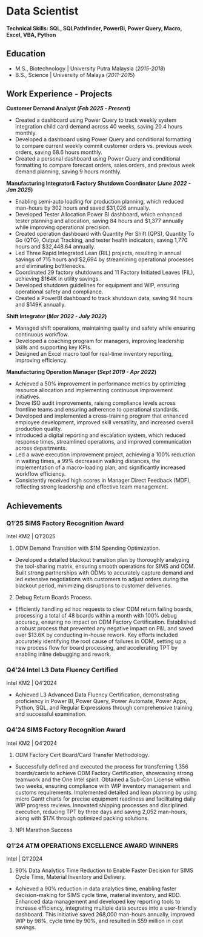 # Data Scientist

#### Technical Skills: SQL, SQLPathfinder, PowerBi, Power Query, Macro, Excel, VBA, Python

## Education						       		
- M.S., Biotechnology	| University Putra Malaysia (_2015-2018_)	 			        		
- B.S., Science | University of Malaya (_2011-2015_)

## Work Experience - Projects
**Customer Demand Analyst (_Feb 2025 - Present_)**
- Created a dashboard using Power Query to track weekly system integration child card demand across 40 weeks, saving 20.4 hours monthly.
- Developed a dashboard using Power Query and conditional formatting to compare current weekly commit customer orders vs. previous week orders, saving 68.6 hours monthly.
- Created a personal dashboard using Power Query and conditional formatting to compare forecast orders, sales orders, and previous week demand planning, saving 9 hours monthly.

**Manufacturing Integrator& Factory Shutdown Coordinator (_June 2022 - Jan 2025_)**
- Enabling semi-auto loading for production planning, which reduced man-hours by 302 hours and saved $31,026 annually.
- Developed Tester Allocation Power BI dashboard, which enhanced tester planning and allocation, saving 84 hours and $1,377 annually while improving operational precision.
- Created operation dashboard with Quantity Per Shift (QPS), Quantity To Go (QTG), Output Tracking, and tester health indicators, saving 1,770 hours and $32,448.64 annually.
- Led Three Rapid Integrated Lean (RIL) projects, resulting in annual savings of 715 hours and $2,694 by streamlining operational processes and eliminating bottlenecks.
- Coordinated 29 factory shutdowns and 11 Factory Initiated Leaves (FIL), achieving $184K in utility savings.
- Developed shutdown guidelines for equipment and WIP, ensuring operational safety and compliance.
- Created a PowerBI dashboard to track shutdown data, saving 94 hours and $149K annually.

**Shift Integrator (_Mar 2022 - July 2022_)**
- Managed shift operations, maintaining quality and safety while ensuring continuous workflow.
- Developed a coaching program for managers, improving leadership skills and supporting key KPIs.
- Designed an Excel macro tool for real-time inventory reporting, improving efficiency.

**Manufacturing Operation Manager (_Sept 2019 - Apr 2022_)**
- Achieved a 50% improvement in performance metrics by optimizing resource allocation and implementing continuous improvement initiatives.
- Drove ISO audit improvements, raising compliance levels across frontline teams and ensuring adherence to operational standards.
- Developed and implemented a cross-training program that enhanced employee development, improved skill versatility, and increased overall production quality.
- Introduced a digital reporting and escalation system, which reduced response times, streamlined operations, and improved communication across departments.
- Led a wave execution improvement project, achieving a 100% reduction in waiting times, a 99% decreasein walking distances, the implementation of a macro-loading plan, and significantly increased workflow efficiency.
- Consistently received high scores in Manager Direct Feedback (MDF), reflecting strong leadership and effective team management.
  
## Achievements
### Q1’25 SIMS Factory Recognition Award
Intel KM2 | Q1’2025
1. ODM Demand Transition with $1M Spending Optimization.
- Developed a detailed blackout transition plan by thoroughly analyzing the tool-sharing matrix, ensuring smooth operations for SIMS and ODM. Built strong partnerships with ODMs to accurately capture demand and led extensive negotiations with customers to adjust orders during the blackout period, minimizing disruptions to customer deliveries.
   
2. Debug Return Boards Process.
- Efficiently handling ad hoc requests to clear ODM return failing boards, processing a total of 48 boards within a month with 100% debug accuracy, ensuring no impact on ODM Factory Certification. Established a robust process that prevented any negative impact on P&L and saved over $13.6K by conducting in-house rework. Key efforts included accurately identifying the root cause of failures in ODM, setting up a new process flow for board processing, and accelerating TPT by enabling inline debugging and rework.
   
### Q4’24 Intel L3 Data Fluency Certified 
Intel KM2 | Q4’2024
- Achieved L3 Advanced Data Fluency Certification, demonstrating proficiency in Power BI, Power Query, Power Automate, Power Apps, Python, SQL, and Regular Expressions through comprehensive training and successful examination.

### Q4’24 SIMS Factory Recognition Award
Intel KM2 | Q4’2024
1. ODM Factory Cert Board/Card Transfer Methodology.
- Successfully defined and executed the process for transferring 1,356 boards/cards to achieve ODM Factory Certification, showcasing strong teamwork and the One Intel spirit. Obtained a Sub-Con License within two weeks, ensuring compliance with WIP inventory management and customs requirements. Implemented detailed and lean planning by using micro Gantt charts for precise equipment readiness and facilitating daily WIP progress reviews. Innovated shipping processes and disciplined execution, reducing TPT by three days and saving 2,052 man-hours, along with $17K through optimized packing solutions.

3. NPI Marathon Success
   
### Q1'24 ATM OPERATIONS EXCELLENCE AWARD WINNERS
Intel | Q1’2024
1. 90% Data Analytics Time Reduction to Enable Faster Decision for SIMS Cycle Time, Material Inventory and Delivery.
- Achieved a 90% reduction in data analytics time, enabling faster decision-making for SIMS cycle time, material inventory, and RDD. Enhanced data management and developed key reporting tools to increase efficiency, integrating multiple data sources into a user-friendly dashboard. This initiative saved 268,000 man-hours annually, improved WIP by 98%, cycle time by 90%, and resulted in $59 million in cost savings.

